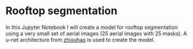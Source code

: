 # Rooftop segmentation

In this Jupyter Notebook I will create a model for rooftop segmentation using a very small set of aerial images (25 aerial images with 25 masks). A u-net architecture from [zhixuhao](https://github.com/zhixuhao/unet) is used to create the model. 
